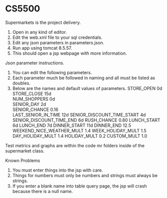 # CS5500

Supermarkets is the project delivery. 
1. Open in any kind of editor.
2. Edit the web.xml file to your sql credentials.
3. Edit any json parameters in parameters.json.
4. Run app using tomcat 8.5.57. 
5. This should open a jsp webpage with more information. 

Json parameter instructions.
1. You can edit the following parameters.
2. Each parameter much be followed in naming and all must be listed as doubles. 
3. Below are the names and default values of parameters. 
STORE_OPEN 0d  
STORE_CLOSE 15d  
NUM_SHOPPERS 0d  
SENIOR_DAY 2d  
SENIOR_CHANCE 0.16  
LAST_SENIOR_IN_TIME 12d
SENIOR_DISCOUNT_TIME_START 4d
SENIOR_DISCOUNT_TIME_END 6d
RUSH_CHANCE 0.80
LUNCH_START 6d
LUNCH_END 7d
DINNER_START 11d
DINNER_END 12.5
WEEKEND_NICE_WEATHER_MULT 1.4
WEEK_HOLIDAY_MULT 1.5
DAY_HOLIDAY_MULT 1.4
HOLIDAY_MULT 0.2
CUSTOM_MULT 1.0

Test metrics and graphs are within the code mr folders inside of the supermarket class.

Known Problems
1. You must enter things into the jsp with care. 
2. Things for numbers must only be numbers and strings must always be strings.
3. If you enter a blank name into table query page, the jsp will crash because there is a null name. 

